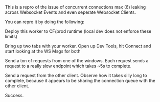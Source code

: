 This is a repro of the issue of concurrent connections max (6) leaking across Websocket Events and even seperate Websocket Clients.


You can repro it by doing the following:

Deploy this worker to CF/prod runtime (local dev does not enforce these limits)

Bring up two tabs with your worker. Open up Dev Tools, hit Connect and start looking at the WS Msgs for both

Send a ton of requests from one of the windows. Each request sends a request to a really slow endpoint which takes ~5s to complete.

Send a request from the other client. Observe how it takes silly long to complete, because it appears to be sharing the connection queue with the other client.

Success.

